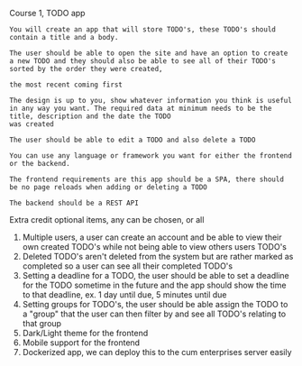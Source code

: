 ﻿Course 1, TODO app


    You will create an app that will store TODO's, these TODO's should contain a title and a body.
    
    The user should be able to open the site and have an option to create a new TODO and they should also be able to see all of their TODO's sorted by the order they were created, 
    
    the most recent coming first
    
    The design is up to you, show whatever information you think is useful in any way you want. The required data at minimum needs to be the title, description and the date the TODO 
    was created
    
    The user should be able to edit a TODO and also delete a TODO
    
    You can use any language or framework you want for either the frontend or the backend.
    
    The frontend requirements are this app should be a SPA, there should be no page reloads when adding or deleting a TODO
    
    The backend should be a REST API


Extra credit optional items, any can be chosen, or all
    
1. Multiple users, a user can create an account and be able to view their own created TODO's while not being able to view others users TODO's
2. Deleted TODO's aren't deleted from the system but are rather marked as completed so a user can see all their completed TODO's
3. Setting a deadline for a TODO, the user should be able to set a deadline for the TODO sometime in the future and the app should show the time to that deadline, ex. 1 day until due, 5 minutes until due
4. Setting groups for TODO's, the user should be able assign the TODO to a "group" that the user can then filter by and see all TODO's relating to that group
5. Dark/Light theme for the frontend
6. Mobile support for the frontend
7. Dockerized app, we can deploy this to the cum enterprises server easily
